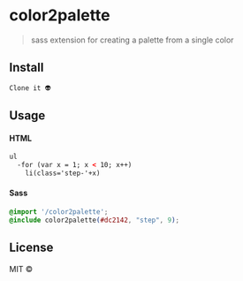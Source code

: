 # color2palette

> sass extension for creating a palette from a single color

## Install

```bash
Clone it 👽
```

## Usage

#### HTML



```html
ul
  -for (var x = 1; x < 10; x++)
    li(class='step-'+x)
```
#### Sass
```css
@import '/color2palette'; 
@include color2palette(#dc2142, "step", 9);
```

## License

MIT ©
